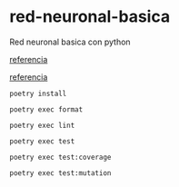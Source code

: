 # red-neuronal-basica
Red neuronal basica con python

[referencia](https://anderfernandez.com/blog/como-programar-una-red-neuronal-desde-0-en-python/)

[referencia](https://towardsdatascience.com/math-neural-network-from-scratch-in-python-d6da9f29ce65)

```
poetry install
```

```
poetry exec format
```

```
poetry exec lint
```

```
poetry exec test
```

```
poetry exec test:coverage
```

```
poetry exec test:mutation
```